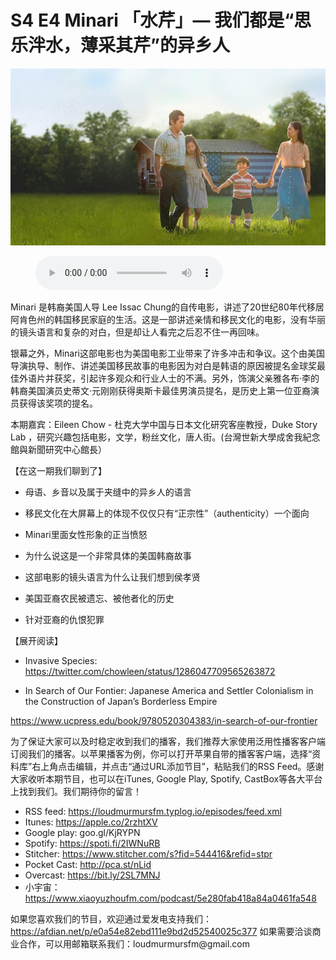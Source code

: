 # S4 E4 Minari 「水芹」—  我们都是“思乐泮水，薄采其芹”的异乡人

![](./image.jpeg)

<figure>
    <figcaption></figcaption>
    <audio
        controls
        src="./audio.mp3">
            Your browser does not support the
            <code>audio</code> element.
    </audio>
</figure>

<p>Minari 是韩裔美国人导 Lee Issac Chung的自传电影，讲述了20世纪80年代移居阿肯色州的韩国移民家庭的生活。这是一部讲述亲情和移民文化的电影，没有华丽的镜头语言和复杂的对白，但是却让人看完之后忍不住一再回味。</p>
<p>银幕之外，Minari这部电影也为美国电影工业带来了许多冲击和争议。这个由美国导演执导、制作、讲述美国移民故事的电影因为对白是韩语的原因被提名金球奖最佳外语片并获奖，引起许多观众和行业人士的不满。另外，饰演父亲雅各布·李的韩裔美国演员史蒂文·元刚刚获得奥斯卡最佳男演员提名，是历史上第一位亚裔演员获得该奖项的提名。</p>
<p>本期嘉宾：Eileen Chow - 杜克大学中国与日本文化研究客座教授，Duke Story Lab ，研究兴趣包括电影，文学，粉丝文化，唐人街。(台灣世新大學成舍我紀念館與新聞研究中心館長）</p>
<p>【在这一期我们聊到了】</p>
<div class="block-list"><ul>
<li><p>母语、乡音以及属于夹缝中的异乡人的语言</p>
</li>
<li><p>移民文化在大屏幕上的体现不仅仅只有“正宗性”（authenticity）一个面向</p>
</li>
<li><p>Minari里面女性形象的正当愤怒</p>
</li>
<li><p>为什么说这是一个非常具体的美国韩裔故事</p>
</li>
<li><p>这部电影的镜头语言为什么让我们想到侯孝贤</p>
</li>
<li><p>美国亚裔农民被遗忘、被他者化的历史</p>
</li>
<li><p>针对亚裔的仇恨犯罪</p>
</li>
</ul>
</div><p>【展开阅读】</p>
<div class="block-list"><ul>
<li><p>Invasive Species: <a href="https://twitter.com/chowleen/status/1286047709565263872">https://twitter.com/chowleen/status/1286047709565263872</a></p>
</li>
<li><p>In Search of Our Fontier: Japanese America and Settler Colonialism in the Construction of Japan’s Borderless Empire</p>
</li>
</ul>
</div><p><a href="https://www.ucpress.edu/book/9780520304383/in-search-of-our-frontier">https://www.ucpress.edu/book/9780520304383/in-search-of-our-frontier</a></p>
<p>为了保证大家可以及时稳定收到我们的播客，我们推荐大家使用泛用性播客客户端订阅我们的播客。以苹果播客为例，你可以打开苹果自带的播客客户端，选择“资料库”右上角点击编辑，并点击“通过URL添加节目”，粘贴我们的RSS Feed。感谢大家收听本期节目，也可以在iTunes, Google Play, Spotify, CastBox等各大平台上找到我们。我们期待你的留言！</p>
<div class="block-list"><ul>
<li>RSS feed: <a href="https://loudmurmursfm.typlog.io/episodes/feed.xml">https://loudmurmursfm.typlog.io/episodes/feed.xml</a></li>
<li>Itunes: <a href="https://apple.co/2rzhtXV">https://apple.co/2rzhtXV</a></li>
<li>Google play: goo.gl/KjRYPN</li>
<li>Spotify: <a href="https://spoti.fi/2IWNuRB">https://spoti.fi/2IWNuRB</a></li>
<li>Stitcher: <a href="https://www.stitcher.com/s?fid=544416&amp;refid=stpr">https://www.stitcher.com/s?fid=544416&amp;refid=stpr</a></li>
<li>Pocket Cast: <a href="http://pca.st/nLid">http://pca.st/nLid</a></li>
<li>Overcast: <a href="https://bit.ly/2SL7MNJ">https://bit.ly/2SL7MNJ</a></li>
<li>小宇宙：<a href="https://www.xiaoyuzhoufm.com/podcast/5e280fab418a84a0461fa548">https://www.xiaoyuzhoufm.com/podcast/5e280fab418a84a0461fa548</a></li>
</ul>
</div><p>如果您喜欢我们的节目，欢迎通过爱发电支持我们：
<a href="https://afdian.net/p/e0a54e82ebd111e9bd2d52540025c377">https://afdian.net/p/e0a54e82ebd111e9bd2d52540025c377</a>
如果需要洽谈商业合作，可以用邮箱联系我们：loudmurmursfm@gmail.com</p>
